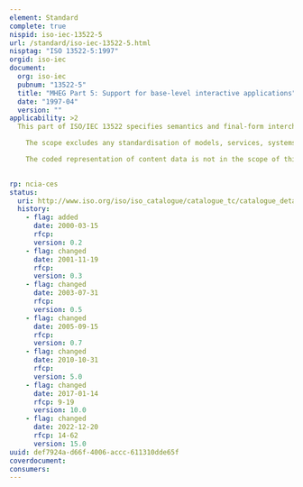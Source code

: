 ```yaml
---
element: Standard
complete: true
nispid: iso-iec-13522-5
url: /standard/iso-iec-13522-5.html
nisptag: "ISO 13522-5:1997"
orgid: iso-iec
document:
  org: iso-iec
  pubnum: "13522-5"
  title: "MHEG Part 5: Support for base-level interactive applications"
  date: "1997-04"
  version: ""
applicability: >2
  This part of ISO/IEC 13522 specifies semantics and final-form interchange syntax for MHEG-5 objects, based on concepts defined in ISO/IEC 13522-1. These objects are intended for use in the domain of simple client/server interactive multimedia applications, e.g. (Near) Video on Demand applications, navigation and browsing applications.  Since it is expected that this part of ISO/IEC 13522 be used for interoperability of applications across platforms, the scope focuses on a specific and precise definition of MHEG-5 classes. This part of ISO/IEC 13522 recognises the semantics implied by the specification of the MHEG-5 objects and by interpretation of MHEG-5 behaviours within the using system.

    The scope excludes any standardisation of models, services, systems, protocols or applications that are likely to make use of MHEG-5 objects.

    The coded representation of content data is not in the scope of this part of ISO/IEC 13522.

  
rp: ncia-ces
status:
  uri: http://www.iso.org/iso/iso_catalogue/catalogue_tc/catalogue_detail.htm?csnumber=26876
  history: 
    - flag: added
      date: 2000-03-15
      rfcp: 
      version: 0.2
    - flag: changed
      date: 2001-11-19
      rfcp: 
      version: 0.3
    - flag: changed
      date: 2003-07-31
      rfcp: 
      version: 0.5
    - flag: changed
      date: 2005-09-15
      rfcp: 
      version: 0.7
    - flag: changed
      date: 2010-10-31
      rfcp: 
      version: 5.0
    - flag: changed
      date: 2017-01-14
      rfcp: 9-19
      version: 10.0
    - flag: changed
      date: 2022-12-20
      rfcp: 14-62
      version: 15.0
uuid: def7924a-d66f-4006-accc-611310dde65f
coverdocument:
consumers:
---
```

